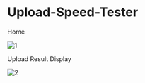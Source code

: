 # Upload-Speed-Tester
Home

![1](https://user-images.githubusercontent.com/64520750/152908218-5cc32a7c-1c5d-438e-9748-ecdb6bc32657.PNG)

Upload Result Display

![2](https://user-images.githubusercontent.com/64520750/152908304-0b043dde-58a5-413f-9ec9-6815b80652d3.PNG)

